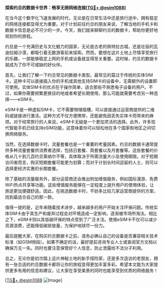 **探索约旦的数据卡世界：畅享无限网络连接[[TG💪+ @esim1088](https://t.me/s/esim1088)]**

在当今这个数字化飞速发展的时代，无论是在日常生活中还是旅行途中，拥有稳定的网络连接都显得尤为重要。对于计划前往约旦的朋友来说，了解当地的手机卡和数据卡信息是必不可少的一步。今天，我们就来聊聊约旦的数据卡，帮助你更好地规划你的旅程。

约旦是一个充满历史与文化魅力的国家，无论是古老的佩特拉古城，还是壮丽的瓦迪拉姆沙漠，都吸引着无数游客前来探索。然而，要想在这片土地上尽情享受旅行的乐趣，一部能够稳定上网的手机或设备就显得至关重要。这时候，约旦的数据卡就成为了你不可或缺的好伙伴。

首先，让我们了解一下约旦常见的数据卡类型。最常见的莫过于传统的实体SIM卡。这种卡可以直接插入你的手机或其他支持SIM卡的设备中，无需额外的设置即可使用。实体SIM卡的优点在于操作简单，适合那些不熟悉电子设备的用户。不过，如果你需要频繁更换目的地或者希望长期使用，那么可能就需要考虑另一种选择——eSIM卡。

eSIM卡是一种虚拟SIM卡，它不需要物理插槽，可以直接通过运营商提供的二维码或链接进行激活。这种方式不仅方便携带，还能避免因丢失实体卡而带来的麻烦。对于经常旅行的人来说，eSIM卡无疑是一个更加灵活的选择。此外，许多现代智能手机已经支持eSIM功能，这意味着你可以轻松地在多个国家和地区之间切换网络服务。

当然，在选择数据卡时，流量套餐也是一个重要的考量因素。约旦的数据卡通常提供多种流量套餐供消费者选择，包括日套餐、周套餐以及月套餐等。这些套餐的价格从几十到几百约旦第纳尔不等，具体取决于所需流量大小及使用期限。对于短期访问者而言，购买短期套餐可能更为划算；而对于计划长时间逗留的人士，则可以选择更经济实惠的长期套餐。

除了基础的流量服务外，部分运营商还会推出附加增值服务，例如国际漫游、免费WiFi热点共享等功能。这些增值服务能够在一定程度上提升用户的使用体验，让旅途更加便捷舒适。因此，在挑选数据卡时，不妨多比较几家运营商提供的方案，找到最适合自己的那一款。

值得一提的是，近年来随着技术进步，越来越多的用户开始关注环保问题。传统实体SIM卡由于其生产和废弃过程会对环境造成一定影响，逐渐被市场所淘汰。相比之下，eSIM卡则以其低碳环保的特点受到了广泛关注。使用eSIM卡不仅可以减少资源浪费，还能降低碳排放量，为保护地球尽一份力。

最后提醒大家，在购买约旦数据卡之前，请务必确认自己的设备是否兼容相关技术标准（如GSM频段）。如果不确定的话，最好提前咨询专业人士或查阅官方文档以确保万无一失。同时也要注意保管好个人信息，防止泄露给不法分子利用。

总之，无论你是初次踏上这片神秘土地的新手探险家，还是多次造访的老朋友，拥有一张合适的约旦数据卡都将让你的旅程变得更加丰富多彩。希望本文能为大家提供更多有用的信息和建议，让大家在享受美景的同时也能享受到优质的网络服务！

[[TG💪+ @esim1088](https://t.me/s/esim1088) ![Image](https://i.postimg.cc/4NQfJmqS/Snipaste-2025-05-13-00-14-12.png)]